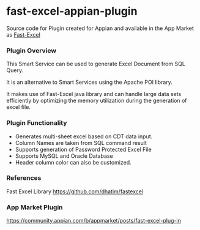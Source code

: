 # fast-excel-appian-plugin

Source code for Plugin created for Appian and available in the App Market as [Fast-Excel](https://community.appian.com/b/appmarket/posts/fast-excel-plug-in)


### Plugin Overview

This Smart Service can be used to generate Excel Document from SQL Query. 

It is an alternative to Smart Services using the Apache POI library. 

It makes use of Fast-Excel java library and can handle large data sets efficiently by optimizing the memory utilization during the generation of excel file.

### Plugin Functionality

-	Generates multi-sheet excel based on CDT data input.
-	Column Names are taken from SQL command result
-	Supports generation of Password Protected Excel File
-	Supports MySQL and Oracle Database
-	Header column color can also be customized.


### References
Fast Excel Library https://github.com/dhatim/fastexcel

### App Market Plugin
https://community.appian.com/b/appmarket/posts/fast-excel-plug-in